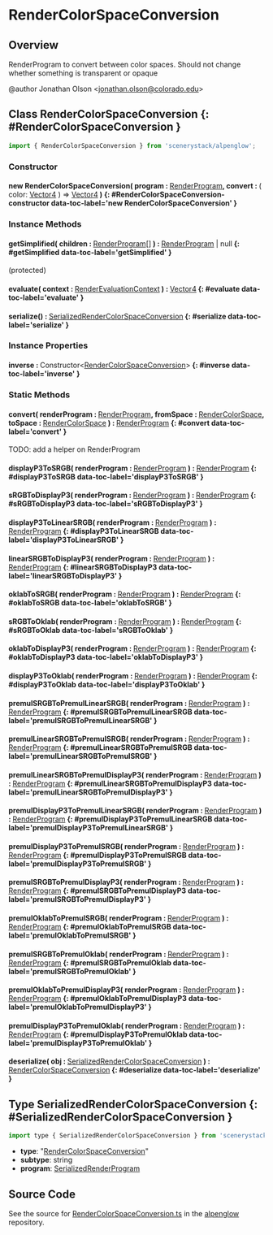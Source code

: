 # RenderColorSpaceConversion

## Overview

RenderProgram to convert between color spaces. Should not change whether something is transparent or opaque

@author Jonathan Olson &lt;jonathan.olson@colorado.edu&gt;

## Class RenderColorSpaceConversion {: #RenderColorSpaceConversion }


```js
import { RenderColorSpaceConversion } from 'scenerystack/alpenglow';
```
### Constructor

#### new RenderColorSpaceConversion( program : <span style="font-weight: 400;">[RenderProgram](../alpenglow/RenderProgram.md)</span>, convert : <span style="font-weight: 400;">( color: [Vector4](../dot/Vector4.md) ) =&gt; [Vector4](../dot/Vector4.md)</span> ) {: #RenderColorSpaceConversion-constructor data-toc-label='new RenderColorSpaceConversion' }

### Instance Methods

#### getSimplified( children : <span style="font-weight: 400;">[RenderProgram](../alpenglow/RenderProgram.md)[]</span> ) : <span style="font-weight: 400;">[RenderProgram](../alpenglow/RenderProgram.md) | <span style="color: hsla(calc(var(--md-hue) + 180deg),80%,40%,1);">null</span></span> {: #getSimplified data-toc-label='getSimplified' }

(protected)

#### evaluate( context : <span style="font-weight: 400;">[RenderEvaluationContext](../alpenglow/RenderEvaluationContext.md)</span> ) : <span style="font-weight: 400;">[Vector4](../dot/Vector4.md)</span> {: #evaluate data-toc-label='evaluate' }

#### serialize() : <span style="font-weight: 400;">[SerializedRenderColorSpaceConversion](../alpenglow/RenderColorSpaceConversion.md#SerializedRenderColorSpaceConversion)</span> {: #serialize data-toc-label='serialize' }

### Instance Properties

#### inverse : <span style="font-weight: 400;">Constructor&lt;[RenderColorSpaceConversion](../alpenglow/RenderColorSpaceConversion.md)&gt;</span> {: #inverse data-toc-label='inverse' }

### Static Methods

#### convert( renderProgram : <span style="font-weight: 400;">[RenderProgram](../alpenglow/RenderProgram.md)</span>, fromSpace : <span style="font-weight: 400;">[RenderColorSpace](../alpenglow/RenderColorSpace.md)</span>, toSpace : <span style="font-weight: 400;">[RenderColorSpace](../alpenglow/RenderColorSpace.md)</span> ) : <span style="font-weight: 400;">[RenderProgram](../alpenglow/RenderProgram.md)</span> {: #convert data-toc-label='convert' }

TODO: add a helper on RenderProgram

#### displayP3ToSRGB( renderProgram : <span style="font-weight: 400;">[RenderProgram](../alpenglow/RenderProgram.md)</span> ) : <span style="font-weight: 400;">[RenderProgram](../alpenglow/RenderProgram.md)</span> {: #displayP3ToSRGB data-toc-label='displayP3ToSRGB' }

#### sRGBToDisplayP3( renderProgram : <span style="font-weight: 400;">[RenderProgram](../alpenglow/RenderProgram.md)</span> ) : <span style="font-weight: 400;">[RenderProgram](../alpenglow/RenderProgram.md)</span> {: #sRGBToDisplayP3 data-toc-label='sRGBToDisplayP3' }

#### displayP3ToLinearSRGB( renderProgram : <span style="font-weight: 400;">[RenderProgram](../alpenglow/RenderProgram.md)</span> ) : <span style="font-weight: 400;">[RenderProgram](../alpenglow/RenderProgram.md)</span> {: #displayP3ToLinearSRGB data-toc-label='displayP3ToLinearSRGB' }

#### linearSRGBToDisplayP3( renderProgram : <span style="font-weight: 400;">[RenderProgram](../alpenglow/RenderProgram.md)</span> ) : <span style="font-weight: 400;">[RenderProgram](../alpenglow/RenderProgram.md)</span> {: #linearSRGBToDisplayP3 data-toc-label='linearSRGBToDisplayP3' }

#### oklabToSRGB( renderProgram : <span style="font-weight: 400;">[RenderProgram](../alpenglow/RenderProgram.md)</span> ) : <span style="font-weight: 400;">[RenderProgram](../alpenglow/RenderProgram.md)</span> {: #oklabToSRGB data-toc-label='oklabToSRGB' }

#### sRGBToOklab( renderProgram : <span style="font-weight: 400;">[RenderProgram](../alpenglow/RenderProgram.md)</span> ) : <span style="font-weight: 400;">[RenderProgram](../alpenglow/RenderProgram.md)</span> {: #sRGBToOklab data-toc-label='sRGBToOklab' }

#### oklabToDisplayP3( renderProgram : <span style="font-weight: 400;">[RenderProgram](../alpenglow/RenderProgram.md)</span> ) : <span style="font-weight: 400;">[RenderProgram](../alpenglow/RenderProgram.md)</span> {: #oklabToDisplayP3 data-toc-label='oklabToDisplayP3' }

#### displayP3ToOklab( renderProgram : <span style="font-weight: 400;">[RenderProgram](../alpenglow/RenderProgram.md)</span> ) : <span style="font-weight: 400;">[RenderProgram](../alpenglow/RenderProgram.md)</span> {: #displayP3ToOklab data-toc-label='displayP3ToOklab' }

#### premulSRGBToPremulLinearSRGB( renderProgram : <span style="font-weight: 400;">[RenderProgram](../alpenglow/RenderProgram.md)</span> ) : <span style="font-weight: 400;">[RenderProgram](../alpenglow/RenderProgram.md)</span> {: #premulSRGBToPremulLinearSRGB data-toc-label='premulSRGBToPremulLinearSRGB' }

#### premulLinearSRGBToPremulSRGB( renderProgram : <span style="font-weight: 400;">[RenderProgram](../alpenglow/RenderProgram.md)</span> ) : <span style="font-weight: 400;">[RenderProgram](../alpenglow/RenderProgram.md)</span> {: #premulLinearSRGBToPremulSRGB data-toc-label='premulLinearSRGBToPremulSRGB' }

#### premulLinearSRGBToPremulDisplayP3( renderProgram : <span style="font-weight: 400;">[RenderProgram](../alpenglow/RenderProgram.md)</span> ) : <span style="font-weight: 400;">[RenderProgram](../alpenglow/RenderProgram.md)</span> {: #premulLinearSRGBToPremulDisplayP3 data-toc-label='premulLinearSRGBToPremulDisplayP3' }

#### premulDisplayP3ToPremulLinearSRGB( renderProgram : <span style="font-weight: 400;">[RenderProgram](../alpenglow/RenderProgram.md)</span> ) : <span style="font-weight: 400;">[RenderProgram](../alpenglow/RenderProgram.md)</span> {: #premulDisplayP3ToPremulLinearSRGB data-toc-label='premulDisplayP3ToPremulLinearSRGB' }

#### premulDisplayP3ToPremulSRGB( renderProgram : <span style="font-weight: 400;">[RenderProgram](../alpenglow/RenderProgram.md)</span> ) : <span style="font-weight: 400;">[RenderProgram](../alpenglow/RenderProgram.md)</span> {: #premulDisplayP3ToPremulSRGB data-toc-label='premulDisplayP3ToPremulSRGB' }

#### premulSRGBToPremulDisplayP3( renderProgram : <span style="font-weight: 400;">[RenderProgram](../alpenglow/RenderProgram.md)</span> ) : <span style="font-weight: 400;">[RenderProgram](../alpenglow/RenderProgram.md)</span> {: #premulSRGBToPremulDisplayP3 data-toc-label='premulSRGBToPremulDisplayP3' }

#### premulOklabToPremulSRGB( renderProgram : <span style="font-weight: 400;">[RenderProgram](../alpenglow/RenderProgram.md)</span> ) : <span style="font-weight: 400;">[RenderProgram](../alpenglow/RenderProgram.md)</span> {: #premulOklabToPremulSRGB data-toc-label='premulOklabToPremulSRGB' }

#### premulSRGBToPremulOklab( renderProgram : <span style="font-weight: 400;">[RenderProgram](../alpenglow/RenderProgram.md)</span> ) : <span style="font-weight: 400;">[RenderProgram](../alpenglow/RenderProgram.md)</span> {: #premulSRGBToPremulOklab data-toc-label='premulSRGBToPremulOklab' }

#### premulOklabToPremulDisplayP3( renderProgram : <span style="font-weight: 400;">[RenderProgram](../alpenglow/RenderProgram.md)</span> ) : <span style="font-weight: 400;">[RenderProgram](../alpenglow/RenderProgram.md)</span> {: #premulOklabToPremulDisplayP3 data-toc-label='premulOklabToPremulDisplayP3' }

#### premulDisplayP3ToPremulOklab( renderProgram : <span style="font-weight: 400;">[RenderProgram](../alpenglow/RenderProgram.md)</span> ) : <span style="font-weight: 400;">[RenderProgram](../alpenglow/RenderProgram.md)</span> {: #premulDisplayP3ToPremulOklab data-toc-label='premulDisplayP3ToPremulOklab' }

#### deserialize( obj : <span style="font-weight: 400;">[SerializedRenderColorSpaceConversion](../alpenglow/RenderColorSpaceConversion.md#SerializedRenderColorSpaceConversion)</span> ) : <span style="font-weight: 400;">[RenderColorSpaceConversion](../alpenglow/RenderColorSpaceConversion.md)</span> {: #deserialize data-toc-label='deserialize' }



## Type SerializedRenderColorSpaceConversion {: #SerializedRenderColorSpaceConversion }


```js
import type { SerializedRenderColorSpaceConversion } from 'scenerystack/alpenglow';
```


- **type**: "[RenderColorSpaceConversion](../alpenglow/RenderColorSpaceConversion.md)"
- **subtype**: <span style="color: hsla(calc(var(--md-hue) + 180deg),80%,40%,1);">string</span>
- **program**: [SerializedRenderProgram](../alpenglow/RenderProgram.md#SerializedRenderProgram)




## Source Code

See the source for [RenderColorSpaceConversion.ts](https://github.com/phetsims/alpenglow/blob/main/js/render-program/RenderColorSpaceConversion.ts) in the [alpenglow](https://github.com/phetsims/alpenglow) repository.

